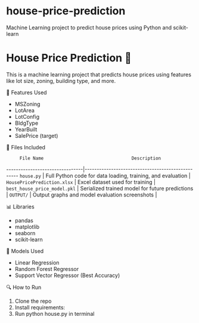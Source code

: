 # house-price-prediction
Machine Learning project to predict house prices using Python and scikit-learn

# House Price Prediction 🏡

This is a machine learning project that predicts house prices using features like lot size, zoning, building type, and more.

 📌 Features Used
- MSZoning
- LotArea
- LotConfig
- BldgType
- YearBuilt
- SalePrice (target)


📂 Files Included

         File Name                                 Description                                      
--------------------------------|--------------------------------------------------
 `house.py`                     | Full Python code for data loading, training, and evaluation |
 `HousePricePrediction.xlsx`    | Excel dataset used for training |
 `best_house_price_model.pkl`   | Serialized trained model for future predictions |
 `OUTPUT/`                      | Output graphs and model evaluation screenshots  |


 📊 Libraries
- pandas
- matplotlib
- seaborn
- scikit-learn

 🔧 Models Used
- Linear Regression
- Random Forest Regressor
- Support Vector Regressor (Best Accuracy)

 🔍 How to Run
1. Clone the repo  
2. Install requirements:
3. Run python house.py in terminal
